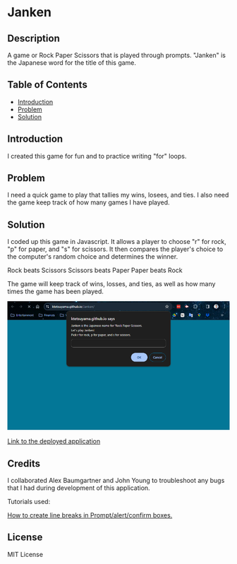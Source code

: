 # Janken

## Description

A game or Rock Paper Scissors that is played through prompts. "Janken" is the Japanese word for the title of this game.

## Table of Contents

- [Introduction](#introduction)
- [Problem](#problem)
- [Solution](#solution)

## Introduction

I created this game for fun and to practice writing "for" loops.

## Problem

I need a quick game to play that tallies my wins, losees, and ties. I also need the game keep track of how many games I have played.

## Solution

I coded up this game in Javascript. It allows a player to choose "r" for rock, "p" for paper, and "s" for scissors. It then compares the player's choice to the computer's random choice and determines the winner.

Rock beats Scissors
Scissors beats Paper
Paper beats Rock

The game will keep track of wins, losses, and ties, as well as how many times the game has been played.

![Screenshot of the game](assets/screenshot.png)

[Link to the deployed application](https://ktetsuyama.github.io/Janken/)

## Credits

I collaborated Alex Baumgartner and John Young to troubleshoot any bugs that I had during development of this application.

Tutorials used:

[How to create line breaks in Prompt/alert/confirm boxes.](https://www.bitdegree.org/learn/best-code-editor/javascript-confirm-example-3)

## License

MIT License
